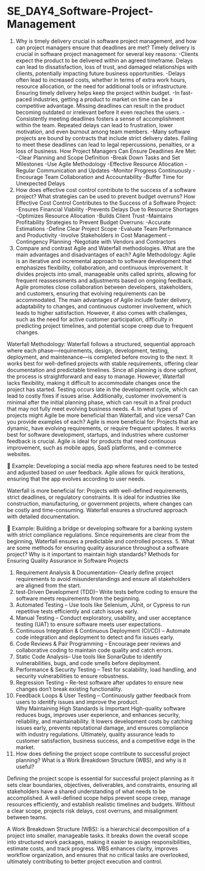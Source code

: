 # SE_DAY4_Software-Project-Management
1. Why is timely delivery crucial in software project management, and how can project managers ensure that deadlines are met?
Timely delivery is crucial in software project management for several key reasons:
-Clients expect the product to be delivered within an agreed timeframe. Delays can lead to dissatisfaction, loss of trust, and damaged relationships with clients, potentially impacting future business opportunities.
-Delays often lead to increased costs, whether in terms of extra work hours, resource allocation, or the need for additional tools or infrastructure. Ensuring timely delivery helps keep the project within budget.
-In fast-paced industries, getting a product to market on time can be a competitive advantage. Missing deadlines can result in the product becoming outdated or irrelevant before it even reaches the users.
-Consistently meeting deadlines fosters a sense of accomplishment within the team. Repeated delays can lead to frustration, lower motivation, and even burnout among team members.
-Many software projects are bound by contracts that include strict delivery dates. Failing to meet these deadlines can lead to legal repercussions, penalties, or a loss of business.
How Project Managers Can Ensure Deadlines Are Met:
-Clear Planning and Scope Definition
-Break Down Tasks and Set Milestones
-Use Agile Methodology
-Effective Resource Allocation
-Regular Communication and Updates
-Monitor Progress Continuously
-Encourage Team Collaboration and Accountability
-Buffer Time for Unexpected Delays
2. How does effective cost control contribute to the success of a software project? What strategies can be used to prevent budget overruns?
How Effective Cost Control Contributes to the Success of a Software Project:
-Ensures Financial Viability
-Prevents Delays Due to Resource Shortages
-Optimizes Resource Allocation
-Builds Client Trust
-Maintains Profitability
Strategies to Prevent Budget Overruns:
-Accurate Estimations
-Define Clear Project Scope
-Evaluate Team Performance and Productivity
-Involve Stakeholders in Cost Management
-Contingency Planning
-Negotiate with Vendors and Contractors
3. Compare and contrast Agile and Waterfall methodologies. What are the main advantages and disadvantages of each?
Agile Methodology:
Agile is an iterative and incremental approach to software development that emphasizes flexibility, collaboration, and continuous improvement. It divides projects into small, manageable units called sprints, allowing for frequent reassessments and adjustments based on ongoing feedback. Agile promotes close collaboration between developers, stakeholders, and customers, ensuring that evolving requirements can be accommodated. The main advantages of Agile include faster delivery, adaptability to changes, and continuous customer involvement, which leads to higher satisfaction. However, it also comes with challenges, such as the need for active customer participation, difficulty in predicting project timelines, and potential scope creep due to frequent changes.

Waterfall Methodology:
Waterfall follows a structured, sequential approach where each phase—requirements, design, development, testing, deployment, and maintenance—is completed before moving to the next. It works best for well-defined projects with stable requirements, offering clear documentation and predictable timelines. Since all planning is done upfront, the process is straightforward and easy to manage. However, Waterfall lacks flexibility, making it difficult to accommodate changes once the project has started. Testing occurs late in the development cycle, which can lead to costly fixes if issues arise. Additionally, customer involvement is minimal after the initial planning phase, which can result in a final product that may not fully meet evolving business needs.
4. In what types of projects might Agile be more beneficial than Waterfall, and vice versa? Can you provide examples of each?
Agile is more beneficial for:
Projects that are dynamic, have evolving requirements, or require frequent updates. It works best for software development, startups, and industries where customer feedback is crucial. Agile is ideal for products that need continuous improvement, such as mobile apps, SaaS platforms, and e-commerce websites.

🔹 Example: Developing a social media app where features need to be tested and adjusted based on user feedback. Agile allows for quick iterations, ensuring that the app evolves according to user needs.

Waterfall is more beneficial for:
Projects with well-defined requirements, strict deadlines, or regulatory constraints. It is ideal for industries like construction, manufacturing, or government projects, where changes can be costly and time-consuming. Waterfall ensures a structured approach with detailed documentation.

🔹 Example: Building a bridge or developing software for a banking system with strict compliance regulations. Since requirements are clear from the beginning, Waterfall ensures a predictable and controlled process.
5. What are some methods for ensuring quality assurance throughout a software project? Why is it important to maintain high standards?
Methods for Ensuring Quality Assurance in Software Projects  

1. Requirement Analysis & Documentation– Clearly define project requirements to avoid misunderstandings and ensure all stakeholders are aligned from the start.  
2. test-Driven Development (TDD)– Write tests before coding to ensure the software meets requirements from the beginning.  
3. Automated Testing – Use tools like Selenium, JUnit, or Cypress to run repetitive tests efficiently and catch issues early.  
4. Manual Testing – Conduct exploratory, usability, and user acceptance testing (UAT) to ensure software meets user expectations.  
5. Continuous Integration & Continuous Deployment (CI/CD) – Automate code integration and deployment to detect and fix issues early.  
6. Code Reviews & Pair Programming – Encourage peer reviews and collaborative coding to maintain code quality and catch errors.  
7. Static Code Analysis– Use tools like SonarQube to identify vulnerabilities, bugs, and code smells before deployment.  
8. Performance & Security Testing – Test for scalability, load handling, and security vulnerabilities to ensure robustness.  
9. Regression Testing – Re-test software after updates to ensure new changes don’t break existing functionality.  
10. Feedback Loops & User Testing – Continuously gather feedback from users to identify issues and improve the product.  
Why Maintaining High Standards is Important 
High-quality software reduces bugs, improves user experience, and enhances security, reliability, and maintainability. It lowers development costs by catching issues early, prevents reputational damage, and ensures compliance with industry regulations. Ultimately, quality assurance leads to customer satisfaction, business success, and a competitive edge in the market.
6. How does defining the project scope contribute to successful project planning? What is a Work Breakdown Structure (WBS), and why is it useful?

Defining the project scope is essential for successful project planning as it sets clear boundaries, objectives, deliverables, and constraints, ensuring all stakeholders have a shared understanding of what needs to be accomplished. A well-defined scope helps prevent scope creep, manage resources efficiently, and establish realistic timelines and budgets. Without a clear scope, projects risk delays, cost overruns, and misalignment between teams.  

A Work Breakdown Structure (WBS): is a hierarchical decomposition of a project into smaller, manageable tasks. It breaks down the overall scope into structured work packages, making it easier to assign responsibilities, estimate costs, and track progress. WBS enhances clarity, improves workflow organization, and ensures that no critical tasks are overlooked, ultimately contributing to better project execution and control.